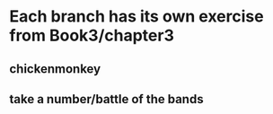 # Each branch has its own exercise from Book3/chapter3
## chickenmonkey
## take a number/battle of the bands

